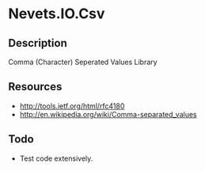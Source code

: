 ﻿Nevets.IO.Csv
=============

Description
-----------
Comma (Character) Seperated Values Library


Resources
---------
+ http://tools.ietf.org/html/rfc4180
+ http://en.wikipedia.org/wiki/Comma-separated_values


Todo
----
+ Test code extensively.